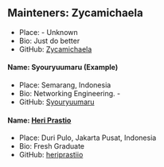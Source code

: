 ## Mainteners: Zycamichaela 
- Place: - Unknown
- Bio: Just do better
- GitHub: [Zycamichaela](https://github.com/Zycamichaela)


#### Name: Syouryuumaru (Example)

- Place: Semarang, Indonesia
- Bio: Networking Engineering. -
- GitHub: [Syouryuumaru](https://github.com/Syouryuumaru)



#### Name: [Heri Prastio](https://github.com/heriprastiio)
- Place: Duri Pulo, Jakarta Pusat, Indonesia
- Bio: Fresh Graduate
- GitHub: [heriprastiio](https://github.com/heriprastiio)